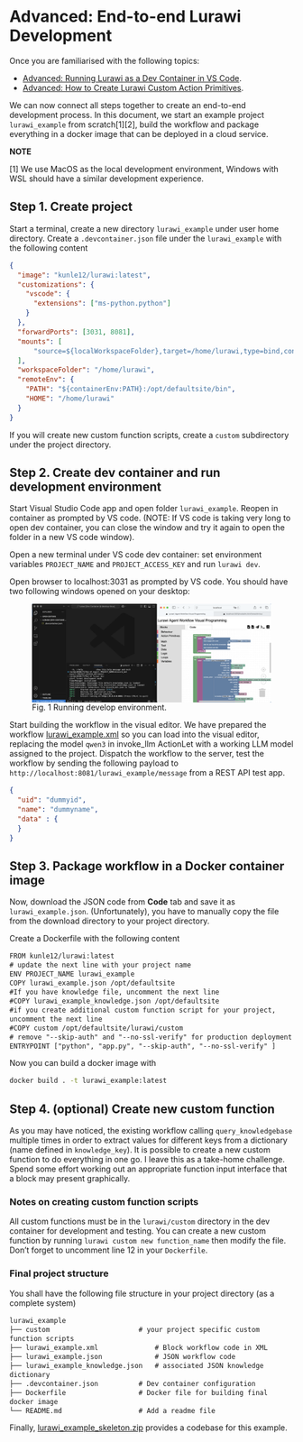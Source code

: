 # Advanced: End-to-end Lurawi Development

Once you are familiarised with the following topics:
* [Advanced: Running Lurawi as a Dev Container in VS Code](LurawiDevContainer.md). 
* [Advanced: How to Create Lurawi Custom Action Primitives](LurawiCreateCustom.md).

We can now connect all steps together to create an end-to-end development process. In this document, we start an example project ```lurawi_example``` from scratch[1][2], build the workflow and package everything in a docker image that can be deployed in a cloud service.

**NOTE**

[1] We use MacOS as the local development environment, Windows with WSL should have a similar development experience.

## Step 1. Create project

Start a terminal, create a new directory ```lurawi_example``` under user home directory. Create a ```.devcontainer.json``` file under the ```lurawi_example``` with the following content

```json
{
  "image": "kunle12/lurawi:latest",
  "customizations": {
    "vscode": {
      "extensions": ["ms-python.python"]
    }
  },
  "forwardPorts": [3031, 8081],
  "mounts": [
      "source=${localWorkspaceFolder},target=/home/lurawi,type=bind,consistency=cached"
  ],
  "workspaceFolder": "/home/lurawi",
  "remoteEnv": {
    "PATH": "${containerEnv:PATH}:/opt/defaultsite/bin",
    "HOME": "/home/lurawi"
  }
}
```

If you will create new custom function scripts, create a ```custom``` subdirectory under the project directory.

## Step 2. Create dev container and run development environment

Start Visual Studio Code app and open folder ```lurawi_example```. Reopen in container as prompted by VS code. (NOTE: If VS code is taking very long to open dev container, you can close the window and try it again to open the folder in a new VS code window).

Open a new terminal under VS code dev container: set environment variables ```PROJECT_NAME``` and ```PROJECT_ACCESS_KEY``` and run ```lurawi dev```.

Open browser to localhost:3031 as prompted by VS code. You should have two following windows opened on your desktop:

<figure>
    <img src="images/run_service.png"
         alt="run development environment" width="600px"
         style="display: block; margin: 0 auto"/>
    <figcaption>Fig. 1 Running develop environment.</figcaption>
</figure>

Start building the workflow in the visual editor. We have prepared the workflow [lurawi_example.xml](./lurawi_example.xml) so you can load into the visual editor, replacing the model ```qwen3``` in invoke_llm ActionLet with a working LLM model assigned to the project. Dispatch the workflow to the server, test the workflow by sending the following payload to ```http://localhost:8081/lurawi_example/message``` from a REST API test app.

```json
{
  "uid": "dummyid",
  "name": "dummyname",
  "data" : {
  }
}
```

## Step 3. Package workflow in a Docker container image

Now, download the JSON code from **Code** tab and save it as ```lurawi_example.json```. (Unfortunately), you have to manually copy the file from the download directory to your project directory.

Create a Dockerfile with the following content

```Docker
FROM kunle12/lurawi:latest
# update the next line with your project name
ENV PROJECT_NAME lurawi_example
COPY lurawi_example.json /opt/defaultsite
#If you have knowledge file, uncomment the next line
#COPY lurawi_example_knowledge.json /opt/defaultsite
#if you create additional custom function script for your project, uncomment the next line
#COPY custom /opt/defaultsite/lurawi/custom
# remove "--skip-auth" and "--no-ssl-verify" for production deployment
ENTRYPOINT ["python", "app.py", "--skip-auth", "--no-ssl-verify" ]
```

Now you can build a docker image with

```bash
docker build . -t lurawi_example:latest
```

## Step 4. (optional) Create new custom function
As you may have noticed, the existing workflow calling ```query_knowledgebase``` multiple times in order to extract values for different keys from a dictionary (name defined in ```knowledge_key```). It is possible to create a new custom function to do everything in one go. I leave this as a take-home challenge. Spend some effort working out an appropriate function input interface that a block may present graphically.

### Notes on creating custom function scripts
All custom functions must be in the ```lurawi/custom``` directory in the dev container for development and testing. You can create a new custom function by running ```lurawi custom new function_name``` then modify the file. Don’t forget to uncomment line 12 in your ```Dockerfile```.

### Final project structure

You shall have the following file structure in your project directory (as a complete system)

```
lurawi_example
├── custom                      # your project specific custom function scripts
├── lurawi_example.xml              # Block workflow code in XML
├── lurawi_example.json             # JSON workflow code
├── lurawi_example_knowledge.json   # associated JSON knowledge dictionary
├── .devcontainer.json          # Dev container configuration
├── Dockerfile                  # Docker file for building final docker image
└── README.md                   # Add a readme file
 ```

Finally, [lurawi_example_skeleton.zip](./lurawi_example_skeleton.zip) provides a codebase for this example.
